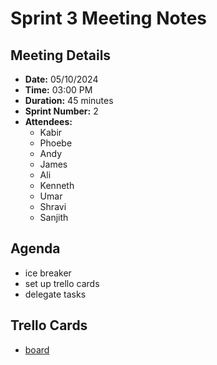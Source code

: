# Sprint 3 Meeting Notes

## Meeting Details

- **Date:** 05/10/2024
- **Time:** 03:00 PM
- **Duration:** 45 minutes
- **Sprint Number:** 2
- **Attendees:**
  - Kabir
  - Phoebe
  - Andy
  - James
  - Ali
  - Kenneth
  - Umar
  - Shravi
  - Sanjith

## Agenda
- ice breaker
- set up trello cards
- delegate tasks 

## Trello Cards
- [board](https://trello.com/b/bwv1Y6rH/cse110-project)
